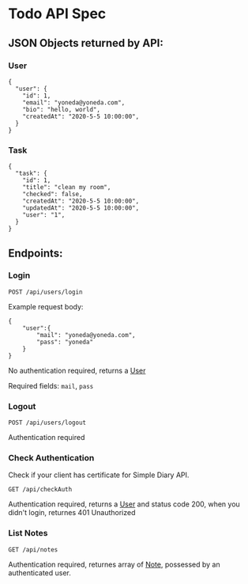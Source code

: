 # Todo API Spec

## JSON Objects returned by API:

### User
```
{
  "user": {
    "id": 1,
    "email": "yoneda@yoneda.com",
    "bio": "hello, world",
    "createdAt": "2020-5-5 10:00:00",
  }
}
```
### Task
```
{
  "task": {
    "id": 1,
    "title": "clean my room",
    "checked": false,
    "createdAt": "2020-5-5 10:00:00",
    "updatedAt": "2020-5-5 10:00:00",
    "user": "1",
  }
}
```
## Endpoints:

### Login

`POST /api/users/login`

Example request body:
```
{
	"user":{
		"mail": "yoneda@yoneda.com",
		"pass": "yoneda"
	}
}
```
No authentication required, returns a [User](#User)

Required fields: `mail`, `pass`

### Logout

`POST /api/users/logout`

Authentication required

### Check Authentication
Check if your client has certificate for Simple Diary API.

`GET /api/checkAuth`

Authentication required, returns a [User](#User) and status code 200, when you didn't login, returnes 401 Unauthorized

### List Notes
`GET /api/notes`

Authentication required, returnes array of [Note](#Note), possessed by an authenticated user.
